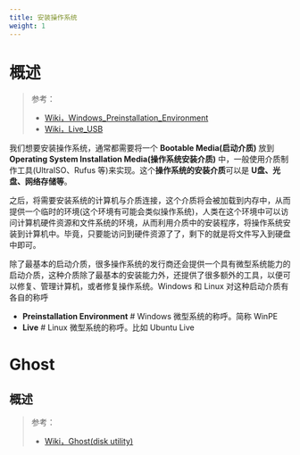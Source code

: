 ```yaml
---
title: 安装操作系统
weight: 1
---
```


# 概述

> 参考：
> 
> - [Wiki，Windows_Preinstallation_Environment](https://en.wikipedia.org/wiki/Windows_Preinstallation_Environment)
> - [Wiki，Live_USB](https://en.wikipedia.org/wiki/Live_USB)

我们想要安装操作系统，通常都需要将一个 **Bootable Media(启动介质)** 放到 **Operating System Installation Media(操作系统安装介质)** 中，一般使用介质制作工具(UltraISO、Rufus 等)来实现。这个**操作系统的安装介质**可以是 **U盘、光盘、网络存储等**。

之后，将需要安装系统的计算机与介质连接，这个介质将会被加载到内存中，从而提供一个临时的环境(这个环境有可能会类似操作系统)，人类在这个环境中可以访问计算机硬件资源和文件系统的环境，从而利用介质中的安装程序，将操作系统安装到计算机中。毕竟，只要能访问到硬件资源了了，剩下的就是将文件写入到硬盘中即可。

除了最基本的启动介质，很多操作系统的发行商还会提供一个具有微型系统能力的启动介质，这种介质除了最基本的安装能力外，还提供了很多额外的工具，以便可以修复、管理计算机，或者修复操作系统。Windows 和 Linux 对这种启动介质有各自的称呼
- **Preinstallation Environment** # Windows 微型系统的称呼。简称 WinPE
- **Live** # Linux 微型系统的称呼。比如 Ubuntu Live

# Ghost

## 概述

> 参考：
> 
> - [Wiki，Ghost(disk utility)](<https://en.wikipedia.org/wiki/Ghost_(disk_utility)>)




